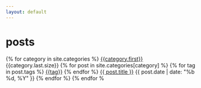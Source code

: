 ```yaml
---
layout: default
---
```

# posts

{% for category in site.categories %}
	[{{category.first}}]({{site.baseurl}}/category/{{category.first}})  {{category.last.size}}
	{% for post in site.categories[category] %}
			{% for tag in post.tags %}
				[{{tag}}]({{site.baseurl}}/tag/{{tag}})
			{% endfor %}
	    [{{ post.title }}]({{post.url}})	{{ post.date | date: "%b %d, %Y" }} 
	{% endfor %}
{% endfor %